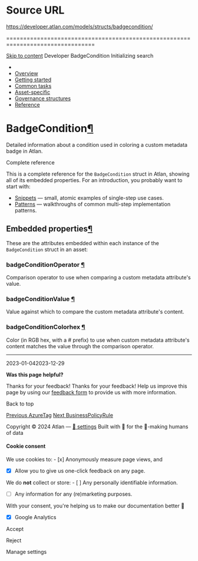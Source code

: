 # Source URL
https://developer.atlan.com/models/structs/badgecondition/

================================================================================

<!--
canonical: https://developer.atlan.com/models/structs/badgecondition/
meta-content-security-policy: object-src 'none'; base-uri 'self'; manifest-src 'self'; media-src 'self';
meta-description: Dear Developers
meta-generator: mkdocs-1.6.1, mkdocs-material-9.6.14
meta-og-description: Dear Developers
meta-og-image: https://developer.atlan.com/assets/images/social/models/structs/badgecondition.png
meta-og-image-height: 630
meta-og-image-type: image/png
meta-og-image-width: 1200
meta-og-title: BadgeCondition - Developer
meta-og-type: website
meta-og-url: https://developer.atlan.com/models/structs/badgecondition/
meta-twitter:card: summary_large_image
meta-twitter:description: Dear Developers
meta-twitter:image: https://developer.atlan.com/assets/images/social/models/structs/badgecondition.png
meta-twitter:title: BadgeCondition - Developer
meta-viewport: width=device-width,initial-scale=1
title: BadgeCondition - Developer
-->

[Skip to content](#badgecondition) Developer BadgeCondition Initializing search 

* 
* [Overview](../../..)
* [Getting started](../../../getting-started/)
* [Common tasks](../../../snippets/)
* [Asset\-specific](../../../patterns/)
* [Governance structures](../../../governance/)
* [Reference](../../../reference/)

BadgeCondition[¶](#badgecondition "Permanent link")
===================================================

Detailed information about a condition used in coloring a custom metadata badge in Atlan.

Complete reference

This is a complete reference for the `BadgeCondition` struct in Atlan, showing all of its embedded properties. For an introduction, you probably want to start with:

* [Snippets](../../../snippets/) — small, atomic examples of single\-step use cases.
* [Patterns](../../../patterns/) — walkthroughs of common multi\-step implementation patterns.

Embedded properties[¶](#embedded-properties "Permanent link")
-------------------------------------------------------------

These are the attributes embedded within each instance of the `BadgeCondition` struct in an asset:

### badgeConditionOperator [¶](#badgeconditionoperator "Permanent link")

Comparison operator to use when comparing a custom metadata attribute's value.

### badgeConditionValue [¶](#badgeconditionvalue "Permanent link")

Value against which to compare the custom metadata attribute's content.

### badgeConditionColorhex [¶](#badgeconditioncolorhex "Permanent link")

Color (in RGB hex, with a \# prefix) to use when custom metadata attribute's content matches the value through the comparison operator.

---

2023\-01\-042023\-12\-29

**Was this page helpful?**

Thanks for your feedback! Thanks for your feedback! Help us improve this page by using our [feedback form](https://docs.google.com/forms/d/e/1FAIpQLScfoq7vqEn8S4QvN0ehPp0MRy6WYK5x-okJDqD69lHgoPPWtg/viewform?usp=pp_url&entry.1800719315=/models/structs/badgecondition/) to provide us with more information. 

Back to top

[Previous AzureTag](../azuretag/) [Next BusinessPolicyRule](../businesspolicyrule/) 

Copyright © 2024 Atlan — [🍪 settings](#__consent) 
Built with 💙 for the 🤖\-making humans of data 

#### Cookie consent

We use cookies to: - [x] Anonymously measure page views, and
- [x] Allow you to give us one\-click feedback on any page.

 We do **not** collect or store: - [ ] Any personally identifiable information.
- [ ] Any information for any (re)marketing purposes.

 With your consent, you're helping us to make our documentation better 💙

- [x] Google Analytics

Accept

Reject

Manage settings

